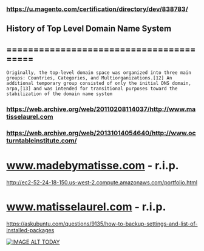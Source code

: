### https://u.magento.com/certification/directory/dev/838783/

## History of Top Level Domain Name System
## ========================================
    Originally, the top-level domain space was organized into three main groups: Countries, Categories, and Multiorganizations.[12] An additional temporary group consisted of only the initial DNS domain, arpa,[13] and was intended for transitional purposes toward the stabilization of the domain name system

### https://web.archive.org/web/20110208114037/http://www.matisselaurel.com

### https://web.archive.org/web/20131014054640/http://www.octurntableinstitute.com/

# www.madebymatisse.com - r.i.p.
http://ec2-52-24-18-150.us-west-2.compute.amazonaws.com/portfolio.html

# www.matisselaurel.com - r.i.p.

https://askubuntu.com/questions/9135/how-to-backup-settings-and-list-of-installed-packages

[![IMAGE ALT TODAY](https://img.youtube.com/vi/UHmHQnwifRc/0.jpg)](https://www.youtube.com/watch?v=UHmHQnwifRc)